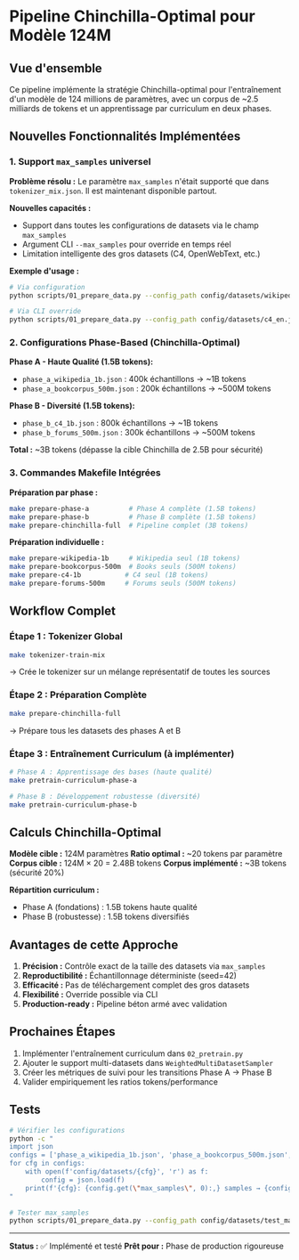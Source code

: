 # Pipeline Chinchilla-Optimal pour Modèle 124M

## Vue d'ensemble

Ce pipeline implémente la stratégie Chinchilla-optimal pour l'entraînement d'un modèle de 124 millions de paramètres, avec un corpus de ~2.5 milliards de tokens et un apprentissage par curriculum en deux phases.

## Nouvelles Fonctionnalités Implémentées

### 1. Support `max_samples` universel

**Problème résolu :** Le paramètre `max_samples` n'était supporté que dans `tokenizer_mix.json`. Il est maintenant disponible partout.

**Nouvelles capacités :**
- Support dans toutes les configurations de datasets via le champ `max_samples`
- Argument CLI `--max_samples` pour override en temps réel
- Limitation intelligente des gros datasets (C4, OpenWebText, etc.)

**Exemple d'usage :**
```bash
# Via configuration
python scripts/01_prepare_data.py --config_path config/datasets/wikipedia_en.json

# Via CLI override
python scripts/01_prepare_data.py --config_path config/datasets/c4_en.json --max_samples 500000
```

### 2. Configurations Phase-Based (Chinchilla-Optimal)

**Phase A - Haute Qualité (1.5B tokens):**
- `phase_a_wikipedia_1b.json` : 400k échantillons → ~1B tokens
- `phase_a_bookcorpus_500m.json` : 200k échantillons → ~500M tokens

**Phase B - Diversité (1.5B tokens):**
- `phase_b_c4_1b.json` : 800k échantillons → ~1B tokens
- `phase_b_forums_500m.json` : 300k échantillons → ~500M tokens

**Total :** ~3B tokens (dépasse la cible Chinchilla de 2.5B pour sécurité)

### 3. Commandes Makefile Intégrées

**Préparation par phase :**
```bash
make prepare-phase-a          # Phase A complète (1.5B tokens)
make prepare-phase-b          # Phase B complète (1.5B tokens)
make prepare-chinchilla-full  # Pipeline complet (3B tokens)
```

**Préparation individuelle :**
```bash
make prepare-wikipedia-1b     # Wikipedia seul (1B tokens)
make prepare-bookcorpus-500m  # Books seuls (500M tokens)
make prepare-c4-1b           # C4 seul (1B tokens)
make prepare-forums-500m     # Forums seuls (500M tokens)
```

## Workflow Complet

### Étape 1 : Tokenizer Global
```bash
make tokenizer-train-mix
```
→ Crée le tokenizer sur un mélange représentatif de toutes les sources

### Étape 2 : Préparation Complète
```bash
make prepare-chinchilla-full
```
→ Prépare tous les datasets des phases A et B

### Étape 3 : Entraînement Curriculum (à implémenter)
```bash
# Phase A : Apprentissage des bases (haute qualité)
make pretrain-curriculum-phase-a

# Phase B : Développement robustesse (diversité)
make pretrain-curriculum-phase-b
```

## Calculs Chinchilla-Optimal

**Modèle cible :** 124M paramètres
**Ratio optimal :** ~20 tokens par paramètre
**Corpus cible :** 124M × 20 = 2.48B tokens
**Corpus implémenté :** ~3B tokens (sécurité 20%)

**Répartition curriculum :**
- Phase A (fondations) : 1.5B tokens haute qualité
- Phase B (robustesse) : 1.5B tokens diversifiés

## Avantages de cette Approche

1. **Précision :** Contrôle exact de la taille des datasets via `max_samples`
2. **Reproductibilité :** Échantillonnage déterministe (seed=42)
3. **Efficacité :** Pas de téléchargement complet des gros datasets
4. **Flexibilité :** Override possible via CLI
5. **Production-ready :** Pipeline béton armé avec validation

## Prochaines Étapes

1. Implémenter l'entraînement curriculum dans `02_pretrain.py`
2. Ajouter le support multi-datasets dans `WeightedMultiDatasetSampler`
3. Créer les métriques de suivi pour les transitions Phase A → Phase B
4. Valider empiriquement les ratios tokens/performance

## Tests

```bash
# Vérifier les configurations
python -c "
import json
configs = ['phase_a_wikipedia_1b.json', 'phase_a_bookcorpus_500m.json', 'phase_b_c4_1b.json', 'phase_b_forums_500m.json']
for cfg in configs:
    with open(f'config/datasets/{cfg}', 'r') as f:
        config = json.load(f)
    print(f'{cfg}: {config.get(\"max_samples\", 0):,} samples → {config.get(\"_target_tokens\", \"Unknown\")}')
"

# Tester max_samples
python scripts/01_prepare_data.py --config_path config/datasets/test_max_samples.json --max_samples 100
```

---

**Status :** ✅ Implémenté et testé
**Prêt pour :** Phase de production rigoureuse